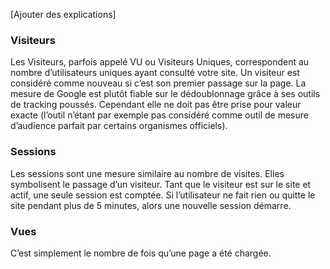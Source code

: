 [Ajouter des explications]

### Visiteurs

Les Visiteurs, parfois appelé VU ou Visiteurs Uniques, correspondent au nombre d’utilisateurs uniques ayant consulté votre site. Un visiteur est considéré comme nouveau si c’est son premier passage sur la page. La mesure de Google est plutôt fiable sur le dédoublonnage grâce à ses outils de tracking poussés. Cependant elle ne doit pas être prise pour valeur exacte (l’outil n’étant par exemple pas considéré comme outil de mesure d’audience parfait par certains organismes officiels).

### Sessions

Les sessions sont une mesure similaire au nombre de visites. Elles symbolisent le passage d’un visiteur. Tant que le visiteur est sur le site et actif, une seule session est comptée. Si l’utilisateur ne fait rien ou quitte le site pendant plus de 5 minutes, alors une nouvelle session démarre.

### Vues

C’est simplement le nombre de fois qu’une page a été chargée.